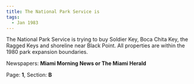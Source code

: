 ```yaml
---  
title: The National Park Service is  
tags:  
  - Jan 1983  
---  
```

  
The National Park Service is trying to buy Soldier Key, Boca Chita Key, the Ragged Keys and shoreline near Black Point. All properties are within the 1980 park expansion boundaries.  
  
Newspapers: **Miami Morning News or The Miami Herald**  
  
Page: **1**, Section: **B** 
